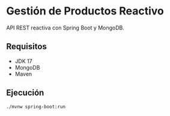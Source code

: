 # Gestión de Productos Reactivo

API REST reactiva con Spring Boot y MongoDB.

## Requisitos
- JDK 17
- MongoDB
- Maven

## Ejecución
```bash
./mvnw spring-boot:run